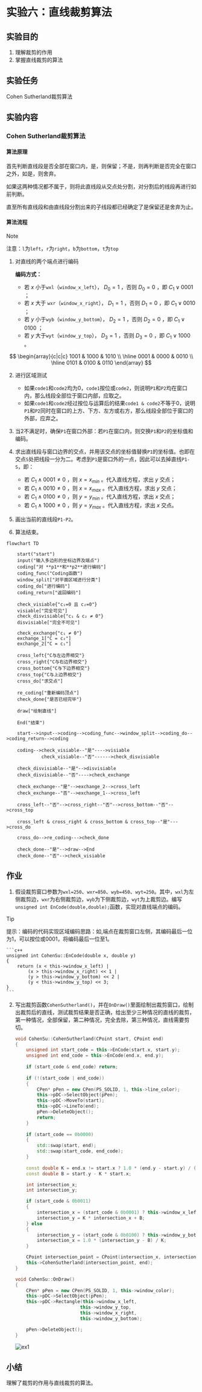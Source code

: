 ﻿# 实验六：直线裁剪算法

## 实验目的

1. 理解裁剪的作用
2. 掌握直线裁剪的算法

## 实验任务

Cohen Sutherland裁剪算法

## 实验内容

### Cohen Sutherland裁剪算法

#### 算法原理

首先判断直线段是否全部在窗口内，是，则保留；不是，则再判断是否完全在窗口之外，如是，则舍弃。

如果这两种情况都不属于，则将此直线段从交点处分割，对分割后的线段再进行如前判断。

直至所有直线段和由直线段分割出来的子线段都已经确定了是保留还是舍弃为止。

#### 算法流程

> [!NOTE]
>
> 注意：`l`为`left`，`r`为`right`，`b`为`bottom`，`t`为`top`

1. 对直线的两个端点进行编码

    **编码方式：**

    - 若 $x$ 小于`wxl`（`window_x_left`）， $D_0=1$ ，否则 $D_0=0$ ，即 $C_1 \vee 0001$ ；
    - 若 $x$ 大于 `wxr`（`window_x_right`）， $D_1=1$ ，否则 $D_1=0$ ，即 $C_1 \vee 0010$ ；
    - 若 $y$ 小于`wyb`（`window_y_bottom`）， $D_2=1$ ，否则 $D_2=0$ ，即 $C_1 \vee 0100$ ；
    - 若 $y$ 大于`wyt`（`window_y_top`）， $D_3=1$ ，否则 $D_3=0$ ，即 $C_1 \vee 1000$ 。

$$
\begin{array}{c|c|c}
    1001 & 1000 & 1010 \\
    \hline
    0001 & 0000 & 0010 \\
    \hline
    0101 & 0100 & 0110
\end{array}
$$

2. 进行区域测试

    - 如果`code1`和`code2`均为0，`code1`按位或`code2`，则说明`P1`和`P2`均在窗口内，那么线段全部位于窗口内部，应取之。
    - 如果`code1`和`code2`经过按位与运算后的结果`code1 & code2`不等于0，说明`P1`和`P2`同时在窗口的上方、下方、左方或右方，那么线段全部位于窗口的外部，应弃之。

3. 当2不满足时，确保`P1`在窗口外部：若`P1`在窗口内，则交换`P1`和`P2`的坐标值和编码。

4. 求出直线段与窗口边界的交点，并用该交点的坐标值替换`P1`的坐标值。也即在交点`S`处把线段一分为二。考虑到`P1`是窗口外的一点，因此可以去掉直线`P1-S`，即：

    - 若 $C_1 \wedge 0001 \ne 0$ ，则 $x=x_{min}$ 。代入直线方程，求出 $y$ 交点；
    - 若 $C_1 \wedge 0010 \ne 0$ ，则 $x=x_{max}$ 。代入直线方程，求出 $y$ 交点；
    - 若 $C_1 \wedge 0100 \ne 0$ ，则 $y=y_{min}$ 。代入直线方程，求出 $x$ 交点；
    - 若 $C_1 \wedge 1000 \ne 0$ ，则 $y=y_{max}$ 。代入直线方程，求出 $x$ 交点。

5. 画出当前的直线段`P1-P2`。
6. 算法结束。

```mermaid
flowchart TD

    start("start")
    input("输入多边形的坐标边界及端点")
    coding["对 **p1**和**p2**进行编码"]
    coding_func("Coding函数")
    window_split["对平面区域进行分类"]
    coding_do["进行编码"]
    coding_return["返回编码"]

    check_visiable{"c₁=0 且 c₂=0"}
    visiable["完全可见"]
    check_disvisiable{"c₁ & c₂ ≠ 0"}
    disvisiable["完全不可见"]

    check_exchange{"c₁ ≠ 0"}
    exchange_1["C = c₂"]
    exchange_2["C = c₁"]

    cross_left{"C与左边界相交"}
    cross_right{"C与右边界相交"}
    cross_bottom{"C与下边界相交"}
    cross_top{"C与上边界相交"}
    cross_do["求交点"]

    re_coding["重新编码顶点"]
    check_done{"是否已经完毕"}

    draw["绘制直线"]

    End("结束")

    start-->input-->coding-->coding_func-->window_split-->coding_do-->coding_return-->coding

    coding-->check_visiable--"是"---->visiable
             check_visiable--"否"------>check_disvisiable

    check_disvisiable--"是"-->disvisiable
    check_disvisiable--"否"---->check_exchange

    check_exchange--"是"-->exchange_2-->cross_left
    check_exchange--"否"-->exchange_1-->cross_left

    cross_left--"否"-->cross_right--"否"-->cross_bottom--"否"-->cross_top

    cross_left & cross_right & cross_bottom & cross_top--"是"--->cross_do

    cross_do-->re_coding--->check_done

    check_done--"是"-->draw-->End
    check_done--"否"-->check_visiable
```

## 作业

1. 假设裁剪窗口参数为`wxl=250`、`wxr=850`、`wyb=450`、`wyt=250`。其中，`wxl`为左侧裁剪边，`wxr`为右侧裁剪边，`wyb`为下侧裁剪边，`wyt`为上裁剪边。编写`unsigned int EnCode(double,double);`函数，实现对直线端点的编码。

> [!TIP]
>
> 提示：编码的代码实现区域编码思路：如,端点在裁剪窗口左侧，其编码最后一位为1，可以按位或0001，将编码最后一位至1。

    ```c++
    unsigned int CohenSu::EnCode(double x, double y)
    {
        return (x < this->window_x_left) |
            (x > this->window_x_right) << 1 |
            (y > this->window_y_bottom) << 2 |
            (y < this->window_y_top) << 3;
    }
    ```

2. 写出裁剪函数`CohenSutherland()`，并在`OnDraw()`里面绘制出裁剪窗口，绘制出裁剪后的直线，测试裁剪结果是否正确，给出至少三种情况的直线的裁剪，第一种情况，全部保留，第二种情况，完全去除，第三种情况，直线需要剪切。

    ```c++
    void CohenSu::CohenSutherland(CPoint start, CPoint end)
    {
        unsigned int start_code = this->EnCode(start.x, start.y);
        unsigned int end_code = this->EnCode(end.x, end.y);
        
        if (start_code & end_code) return;
        
        if (!(start_code | end_code))
        {
            CPen* pPen = new CPen(PS_SOLID, 1, this->line_color);
            this->pDC->SelectObject(pPen);
            this->pDC->MoveTo(start);
            this->pDC->LineTo(end);
            pPen->DeleteObject();
            return;
        }
        
        if (start_code == 0b0000)
        {
            std::swap(start, end);
            std::swap(start_code, end_code);
        }
        
        const double K = end.x != start.x ? 1.0 * (end.y - start.y) / (end.x - start.x) : 0.0;
        const double B = start.y - K * start.x;

        int intersection_x;
        int intersection_y;

        if (start_code & 0b0011)
        {
            intersection_x = (start_code & 0b0001) ? this->window_x_left : this->window_x_right;
            intersection_y = K * intersection_x + B;
        } else
        {
            intersection_y = (start_code & 0b0100) ? this->window_y_bottom : this->window_y_top;
            intersection_x = 1.0 * (intersection_y - B) / K;
        }

        CPoint intersection_point = CPoint(intersection_x, intersection_y);
        this->CohenSutherland(intersection_point, end);
    }

    void CohenSu::OnDraw()
    {
        CPen* pPen = new CPen(PS_SOLID, 1, this->window_color);
        this->pDC->SelectObject(pPen);
        this->pDC->Rectangle(this->window_x_left,
                            this->window_y_top,
                            this->window_x_right,
                            this->window_y_bottom);

        pPen->DeleteObject();
    }
    ```

    ![ex1](.doc/ex1.png)

## 小结

理解了裁剪的作用与直线裁剪的算法。
